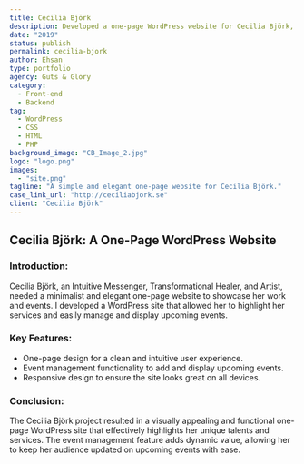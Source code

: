 ```yaml
---
title: Cecilia Björk
description: Developed a one-page WordPress website for Cecilia Björk, showcasing her work as an Intuitive Messenger, Transformational Healer, and Artist, with the ability to manage and display events.
date: "2019"
status: publish
permalink: cecilia-bjork
author: Ehsan
type: portfolio
agency: Guts & Glory
category:
  - Front-end
  - Backend
tag:
  - WordPress
  - CSS
  - HTML
  - PHP
background_image: "CB_Image_2.jpg"
logo: "logo.png"
images:
  - "site.png"
tagline: "A simple and elegant one-page website for Cecilia Björk."
case_link_url: "http://ceciliabjork.se"
client: "Cecilia Björk"
---
```


<h2>Cecilia Björk: A One-Page WordPress Website</h2>

<h3>Introduction:</h3>
<p>
  Cecilia Björk, an Intuitive Messenger, Transformational Healer, and Artist, needed a minimalist and elegant one-page website to showcase her work and events. I developed a WordPress site that allowed her to highlight her services and easily manage and display upcoming events.
</p>

<h3>Key Features:</h3>
<ul>
  <li>One-page design for a clean and intuitive user experience.</li>
  <li>Event management functionality to add and display upcoming events.</li>
  <li>Responsive design to ensure the site looks great on all devices.</li>
</ul>

<h3>Conclusion:</h3>
<p>
  The Cecilia Björk project resulted in a visually appealing and functional one-page WordPress site that effectively highlights her unique talents and services. The event management feature adds dynamic value, allowing her to keep her audience updated on upcoming events with ease.
</p>
